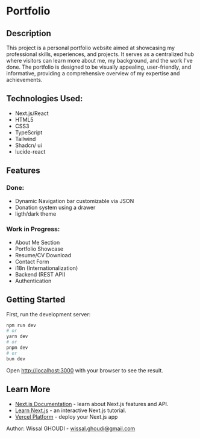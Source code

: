 # Portfolio

## Description
This project is a personal portfolio website aimed at showcasing my professional skills, experiences, and projects. It serves as a centralized hub where visitors can learn more about me, my background, and the work I've done. The portfolio is designed to be visually appealing, user-friendly, and informative, providing a comprehensive overview of my expertise and achievements.

## Technologies Used:
- Next.js/React
- HTML5
- CSS3
- TypeScript
- Tailwind
- Shadcn/ ui
- lucide-react

## Features
### Done:
- Dynamic Navigation bar customizable via JSON
- Donation system using a drawer
- ligth/dark theme
### Work in Progress:
- About Me Section
- Portfolio Showcase
- Resume/CV Download
- Contact Form
- i18n (Internationalization)
- Backend (REST API)
- Authentication

## Getting Started

First, run the development server:

```bash
npm run dev
# or
yarn dev
# or
pnpm dev
# or
bun dev
```

Open [http://localhost:3000](http://localhost:3000) with your browser to see the result.

## Learn More

- [Next.js Documentation](https://nextjs.org/docs) - learn about Next.js features and API.
- [Learn Next.js](https://nextjs.org/learn) - an interactive Next.js tutorial.
- [Vercel Platform](https://vercel.com/new?utm_medium=default-template&filter=next.js&utm_source=create-next-app&utm_campaign=create-next-app-readme) - deploy your Next.js app 

Author:
Wissal GHOUDI - wissal.ghoudi@gmail.com